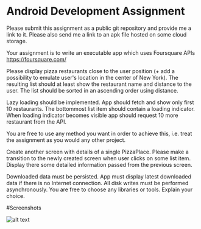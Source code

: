 # Android Development Assignment
Please submit this assignment as a public git repository
and provide me a link to it. Please also send me a link to
an apk file hosted on some cloud storage.

Your assignment is to write an executable app which uses
Foursquare APIs https://foursquare.com/

Please display pizza restaurants close to the user position
(+ add a possibility to emulate user's location in the
center of New York). The resulting list should at least
show the restaurant name and distance to the user. The
list should be sorted in an ascending order using distance.

Lazy loading should be implemented. App should fetch
and show only first 10 restaurants. The bottommost list
item should contain a loading indicator. When loading
indicator becomes visible app should request 10 more
restaurant from the API.

You are free to use any method you want in order to
achieve this, i.e. treat the assignment as you would any
other project.

Create another screen with details of a single PizzaPlace.
Please make a transition to the newly created screen
when user clicks on some list item. Display there some
detailed information passed from the previous screen.

Downloaded data must be persisted. App must display
latest downloaded data if there is no Internet connection.
All disk writes must be performed asynchronously.
You are free to choose any libraries or tools. Explain your
choice.

#Screenshots

![alt text](https://raw.githubusercontent.com/F0RIS/Ogar-servers-PizzaSearchAssignment/master/screens.jpg "Screns sjpg")
